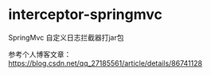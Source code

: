 # interceptor-springmvc
SpringMvc 自定义日志拦截器打jar包

参考个人博客文章：https://blog.csdn.net/qq_27185561/article/details/86741128
